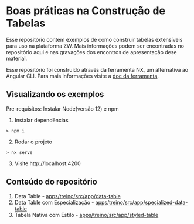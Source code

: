 
# Boas práticas na Construção de Tabelas

Esse repositório contem exemplos de como construir tabelas extensíveis para uso na plataforma ZW. Mais informações podem ser encontradas no repositório aqui e nas gravações dos encontros de apresentação dese material.

Esse repositório foi construído através da ferramenta NX, um alternativa ao Angular CLI. Para mais informações visite a [doc da ferramenta](https://nx.dev/getting-started/intro).

## Visualizando os exemplos

Pre-requisitos: Instalar Node(versão 12) e npm

1. Instalar dependências
```
> npm i
```
2. Rodar o projeto
```
> nx serve
```
3. Visite http://localhost:4200

## Conteúdo do repositório

1. Data Table - [apps/treino/src/app/data-table](./apps/treino/src/app/data-table)
2. Data Table com Especialização - [apps/treino/src/app/specialized-data-table](./apps/treino/src/app/specialized-data-table)
3. Tabela Nativa com Estilo - [apps/treino/src/app/styled-table](./apps/treino/src/app/styled-table)